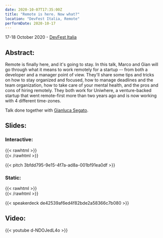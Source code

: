 ```yaml
---
date: 2020-10-07T17:35:00Z
title: "Remote is here. Now what?"
location: "DevFest Italia, Remote"
performDate: 2020-10-17
---
```


17-18 October 2020 - [DevFest Italia](https://www.devfest.it/)

## Abstract:
Remote is finally here, and it's going to stay. In this talk, Marco and Gian will go through what it means to work remotely for a startup -- from both a developer and a manager point of view. They'll share some tips and tricks on how to stay organized and focused, how to manage deadlines and the team organization, how to take care of your mental health, and the pros and cons of hiring remotely. They both work for Uniwhere, a venture-backed startup that went remote-first more than two years ago and is now working with 4 different time-zones.

Talk done together with [Gianluca Segato](https://giansegato.com/).

## Slides:

### Interactive:

{{< rawhtml >}} <br> {{< /rawhtml >}}

{{< pitch 3bfdd795-9e15-4f7a-ad8a-001bf91ea0df >}}

### Static:

{{< rawhtml >}} <br> {{< /rawhtml >}}

{{< speakerdeck de42539af6ed4f82bde2a58366c7b080 >}}

## Video: 

{{< youtube d-NDOJedL4o >}}
